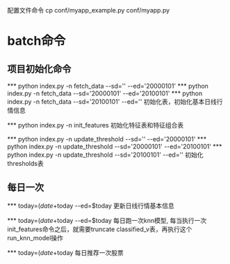 
配置文件命令
cp conf/myapp_example.py conf/myapp.py


# batch命令

## 项目初始化命令

*** python index.py -n fetch_data --sd='' --ed='20000101'
*** python index.py -n fetch_data --sd='20000101' --ed='20100101'
*** python index.py -n fetch_data --sd='20100101' --ed=''
    初始化表，初始化基本日线行情信息

*** python index.py -n init_features
    初始化特征表和特征组合表

*** python index.py -n update_threshold --sd='' --ed='20000101'
*** python index.py -n update_threshold --sd='20000101' --ed='20100101'
*** python index.py -n update_threshold --sd='20100101' --ed=''
    初始化thresholds表


## 每日一次
*** today=$(date +%Y%m%d) && python index.py -n fetch_data --sd=$today --ed=$today
    更新日线行情基本信息

*** today=$(date +%Y%m%d) && python index.py -n run_knn_model --sd=$today --ed=$today
    每日跑一次knn模型, 每当执行一次init_features命令之后，就需要truncate classified_v表，再执行这个run_knn_model操作

*** today=$(date +%Y%m%d) && python index.py -n recommend_stocks --ed=$today
    每日推荐一次股票